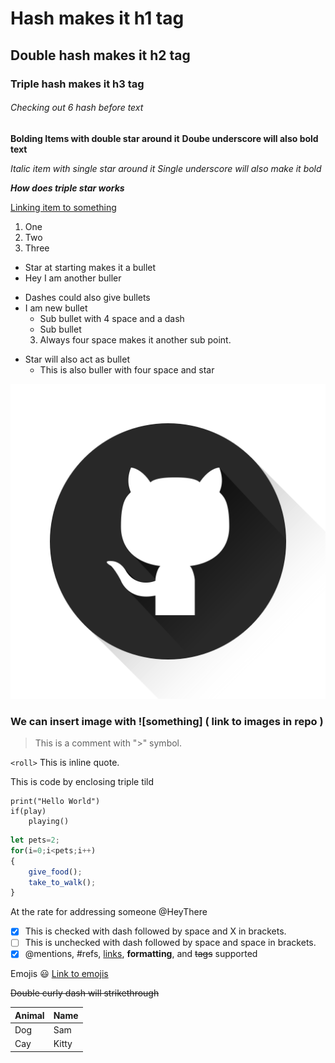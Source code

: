 # Hash makes it h1 tag
## Double hash makes it h2 tag
### Triple hash makes it h3 tag
###### Checking out 6 hash before text

**Bolding Items with double star around it**
__Doube underscore will also bold text__

*Italic item with single star around it*
_Single underscore will also make it bold_

***How does triple star works***

[Linking item to something](http://google.com)

1. One
2. Two
3. Three

* Star at starting makes it a bullet
* Hey I am another buller

- Dashes could also give bullets
- I am new bullet
    - Sub bullet with 4 space and a dash
    - Sub bullet
    3. Always four space makes it another sub point.

* Star will also act as bullet
    * This is also buller with four space and star

![Github Logo](logo.png)

### We can insert image with ![something] ( link to images in repo )

> This is a comment with ">" symbol.

`<roll>` This is inline quote.


This is code by enclosing triple tild
```
print("Hello World")
if(play)
    playing()
```

```javascript
let pets=2;
for(i=0;i<pets;i++)
{
    give_food();
    take_to_walk();
}
```

At the rate for addressing someone
@HeyThere


- [X] This is checked with dash followed by space and X in brackets.
- [ ] This is unchecked with dash followed by space and space in brackets.
- [x] @mentions, #refs, [links](), **formatting**, and <del>tags</del> supported

Emojis 
:smiley:
[Link to emojis](https://github.com/ikatyang/emoji-cheat-sheet/blob/master/README.md)


~~Double curly dash will strikethrough~~

Animal | Name
--------- | ---------
Dog      | Sam
Cay      | Kitty
